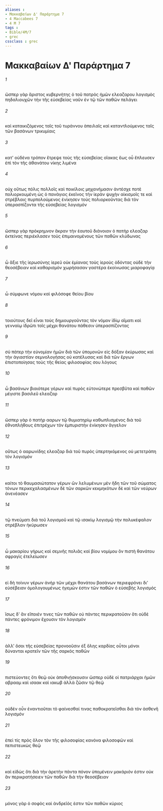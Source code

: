 ```yaml
---
aliases : 
- Μακκαβαίων Δ' Παράρτημα 7
- 4 Maccabees 7
- 4 M 7
tags : 
- Bible/4M/7
- grec
cssclass : grec
---
```


# Μακκαβαίων Δ' Παράρτημα 7

###### 1
ὥσπερ γὰρ ἄριστος κυβερνήτης ὁ τοῦ πατρὸς ἡμῶν ελεαζαρου λογισμὸς πηδαλιουχῶν τὴν τῆς εὐσεβείας ναῦν ἐν τῷ τῶν παθῶν πελάγει
###### 2
καὶ καταικιζόμενος ταῖς τοῦ τυράννου ἀπειλαῖς καὶ καταντλούμενος ταῖς τῶν βασάνων τρικυμίαις
###### 3
κατ' οὐδένα τρόπον ἔτρεψε τοὺς τῆς εὐσεβείας οἴακας ἕως οὗ ἔπλευσεν ἐπὶ τὸν τῆς ἀθανάτου νίκης λιμένα
###### 4
οὐχ οὕτως πόλις πολλοῖς καὶ ποικίλοις μηχανήμασιν ἀντέσχε ποτὲ πολιορκουμένη ὡς ὁ πανάγιος ἐκεῖνος τὴν ἱερὰν ψυχὴν αἰκισμοῖς τε καὶ στρέβλαις πυρπολούμενος ἐνίκησεν τοὺς πολιορκοῦντας διὰ τὸν ὑπερασπίζοντα τῆς εὐσεβείας λογισμόν
###### 5
ὥσπερ γὰρ πρόκρημνον ἄκραν τὴν ἑαυτοῦ διάνοιαν ὁ πατὴρ ελεαζαρ ἐκτείνας περιέκλασεν τοὺς ἐπιμαινομένους τῶν παθῶν κλύδωνας
###### 6
ὦ ἄξιε τῆς ἱερωσύνης ἱερεῦ οὐκ ἐμίανας τοὺς ἱεροὺς ὀδόντας οὐδὲ τὴν θεοσέβειαν καὶ καθαρισμὸν χωρήσασαν γαστέρα ἐκοίνωσας μιαροφαγίᾳ
###### 7
ὦ σύμφωνε νόμου καὶ φιλόσοφε θείου βίου
###### 8
τοιούτους δεῖ εἶναι τοὺς δημιουργοῦντας τὸν νόμον ἰδίῳ αἵματι καὶ γενναίῳ ἱδρῶτι τοῖς μέχρι θανάτου πάθεσιν ὑπερασπίζοντας
###### 9
σύ πάτερ τὴν εὐνομίαν ἡμῶν διὰ τῶν ὑπομονῶν εἰς δόξαν ἐκύρωσας καὶ τὴν ἁγιαστίαν σεμνολογήσας οὐ κατέλυσας καὶ διὰ τῶν ἔργων ἐπιστοποίησας τοὺς τῆς θείας φιλοσοφίας σου λόγους
###### 10
ὦ βασάνων βιαιότερε γέρων καὶ πυρὸς εὐτονώτερε πρεσβῦτα καὶ παθῶν μέγιστε βασιλεῦ ελεαζαρ
###### 11
ὥσπερ γὰρ ὁ πατὴρ ααρων τῷ θυμιατηρίῳ καθωπλισμένος διὰ τοῦ ἐθνοπλήθους ἐπιτρέχων τὸν ἐμπυριστὴν ἐνίκησεν ἄγγελον
###### 12
οὕτως ὁ ααρωνίδης ελεαζαρ διὰ τοῦ πυρὸς ὑπερτηκόμενος οὐ μετετράπη τὸν λογισμόν
###### 13
καίτοι τὸ θαυμασιώτατον γέρων ὢν λελυμένων μὲν ἤδη τῶν τοῦ σώματος τόνων περικεχαλασμένων δὲ τῶν σαρκῶν κεκμηκότων δὲ καὶ τῶν νεύρων ἀνενέασεν
###### 14
τῷ πνεύματι διὰ τοῦ λογισμοῦ καὶ τῷ ισακίῳ λογισμῷ τὴν πολυκέφαλον στρέβλαν ἠκύρωσεν
###### 15
ὦ μακαρίου γήρως καὶ σεμνῆς πολιᾶς καὶ βίου νομίμου ὃν πιστὴ θανάτου σφραγὶς ἐτελείωσεν
###### 16
εἰ δὴ τοίνυν γέρων ἀνὴρ τῶν μέχρι θανάτου βασάνων περιεφρόνει δι' εὐσέβειαν ὁμολογουμένως ἡγεμών ἐστιν τῶν παθῶν ὁ εὐσεβὴς λογισμός
###### 17
ἴσως δ' ἂν εἴποιέν τινες τῶν παθῶν οὐ πάντες περικρατοῦσιν ὅτι οὐδὲ πάντες φρόνιμον ἔχουσιν τὸν λογισμόν
###### 18
ἀλλ' ὅσοι τῆς εὐσεβείας προνοοῦσιν ἐξ ὅλης καρδίας οὗτοι μόνοι δύνανται κρατεῖν τῶν τῆς σαρκὸς παθῶν
###### 19
πιστεύοντες ὅτι θεῷ οὐκ ἀποθνῄσκουσιν ὥσπερ οὐδὲ οἱ πατριάρχαι ἡμῶν αβρααμ καὶ ισαακ καὶ ιακωβ ἀλλὰ ζῶσιν τῷ θεῷ
###### 20
οὐδὲν οὖν ἐναντιοῦται τὸ φαίνεσθαί τινας παθοκρατεῖσθαι διὰ τὸν ἀσθενῆ λογισμόν
###### 21
ἐπεὶ τίς πρὸς ὅλον τὸν τῆς φιλοσοφίας κανόνα φιλοσοφῶν καὶ πεπιστευκὼς θεῷ
###### 22
καὶ εἰδὼς ὅτι διὰ τὴν ἀρετὴν πάντα πόνον ὑπομένειν μακάριόν ἐστιν οὐκ ἂν περικρατήσειεν τῶν παθῶν διὰ τὴν θεοσέβειαν
###### 23
μόνος γὰρ ὁ σοφὸς καὶ ἀνδρεῖός ἐστιν τῶν παθῶν κύριος
